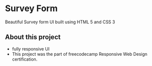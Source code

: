 # Survey Form

Beautiful Survey form UI built using HTML 5 and CSS 3

## About this project

- fully responsive UI
- This project was the part of freecodecamp Responsive Web Design certification.